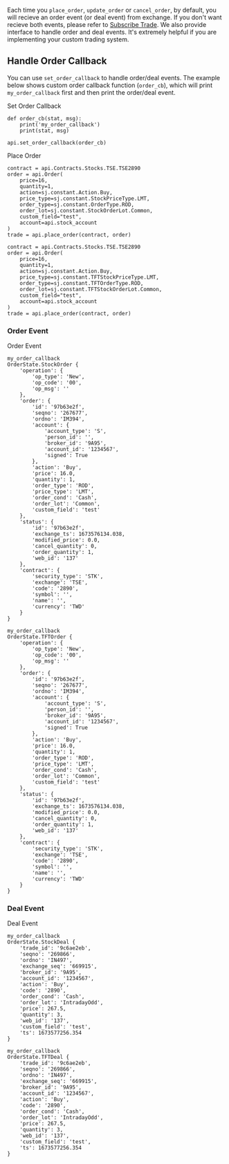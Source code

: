 Each time you `place_order`, `update_order` or `cancel_order`, by default, you will recieve an order event (or deal event) from exchange. If you don't want recieve both events, please refer to [Subscribe Trade](../../login/#subscribe-trade). We also provide interface to handle order and deal events. It's extremely helpful if you are implementing your custom trading system.

## Handle Order Callback

You can use `set_order_callback` to handle order/deal events. The example below shows custom order callback function (`order_cb`), which will print `my_order_callback` first and then print the order/deal event.

Set Order Callback

```
def order_cb(stat, msg):
    print('my_order_callback')
    print(stat, msg)

api.set_order_callback(order_cb)

```

Place Order

```
contract = api.Contracts.Stocks.TSE.TSE2890
order = api.Order(
    price=16, 
    quantity=1, 
    action=sj.constant.Action.Buy, 
    price_type=sj.constant.StockPriceType.LMT, 
    order_type=sj.constant.OrderType.ROD, 
    order_lot=sj.constant.StockOrderLot.Common, 
    custom_field="test",
    account=api.stock_account
)
trade = api.place_order(contract, order)

```

```
contract = api.Contracts.Stocks.TSE.TSE2890
order = api.Order(
    price=16, 
    quantity=1, 
    action=sj.constant.Action.Buy, 
    price_type=sj.constant.TFTStockPriceType.LMT, 
    order_type=sj.constant.TFTOrderType.ROD, 
    order_lot=sj.constant.TFTStockOrderLot.Common, 
    custom_field="test",
    account=api.stock_account
)
trade = api.place_order(contract, order)

```

### Order Event

Order Event

```
my_order_callback
OrderState.StockOrder {
    'operation': {
        'op_type': 'New', 
        'op_code': '00', 
        'op_msg': ''
    }, 
    'order': {
        'id': '97b63e2f', 
        'seqno': '267677', 
        'ordno': 'IM394', 
        'account': {
            'account_type': 'S', 
            'person_id': '', 
            'broker_id': '9A95', 
            'account_id': '1234567', 
            'signed': True
        }, 
        'action': 'Buy', 
        'price': 16.0, 
        'quantity': 1, 
        'order_type': 'ROD', 
        'price_type': 'LMT', 
        'order_cond': 'Cash', 
        'order_lot': 'Common', 
        'custom_field': 'test'
    }, 
    'status': {
        'id': '97b63e2f', 
        'exchange_ts': 1673576134.038, 
        'modified_price': 0.0, 
        'cancel_quantity': 0, 
        'order_quantity': 1, 
        'web_id': '137'
    }, 
    'contract': {
        'security_type': 'STK', 
        'exchange': 'TSE', 
        'code': '2890', 
        'symbol': '', 
        'name': '', 
        'currency': 'TWD'
    }
}

```

```
my_order_callback
OrderState.TFTOrder {
    'operation': {
        'op_type': 'New', 
        'op_code': '00', 
        'op_msg': ''
    }, 
    'order': {
        'id': '97b63e2f', 
        'seqno': '267677', 
        'ordno': 'IM394', 
        'account': {
            'account_type': 'S', 
            'person_id': '', 
            'broker_id': '9A95', 
            'account_id': '1234567', 
            'signed': True
        }, 
        'action': 'Buy', 
        'price': 16.0, 
        'quantity': 1, 
        'order_type': 'ROD', 
        'price_type': 'LMT', 
        'order_cond': 'Cash', 
        'order_lot': 'Common', 
        'custom_field': 'test'
    }, 
    'status': {
        'id': '97b63e2f', 
        'exchange_ts': 1673576134.038, 
        'modified_price': 0.0, 
        'cancel_quantity': 0, 
        'order_quantity': 1, 
        'web_id': '137'
    }, 
    'contract': {
        'security_type': 'STK', 
        'exchange': 'TSE', 
        'code': '2890', 
        'symbol': '', 
        'name': '', 
        'currency': 'TWD'
    }
}

```

### Deal Event

Deal Event

```
my_order_callback
OrderState.StockDeal {
    'trade_id': '9c6ae2eb', 
    'seqno': '269866', 
    'ordno': 'IN497', 
    'exchange_seq': '669915', 
    'broker_id': '9A95', 
    'account_id': '1234567', 
    'action': 'Buy', 
    'code': '2890', 
    'order_cond': 'Cash', 
    'order_lot': 'IntradayOdd', 
    'price': 267.5, 
    'quantity': 3, 
    'web_id': '137', 
    'custom_field': 'test', 
    'ts': 1673577256.354
}

```

```
my_order_callback
OrderState.TFTDeal {
    'trade_id': '9c6ae2eb', 
    'seqno': '269866', 
    'ordno': 'IN497', 
    'exchange_seq': '669915', 
    'broker_id': '9A95', 
    'account_id': '1234567', 
    'action': 'Buy', 
    'code': '2890', 
    'order_cond': 'Cash', 
    'order_lot': 'IntradayOdd', 
    'price': 267.5, 
    'quantity': 3, 
    'web_id': '137', 
    'custom_field': 'test', 
    'ts': 1673577256.354
}

```
